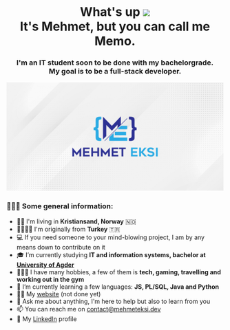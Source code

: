 <h1 align="center">What's up <img src="https://media.giphy.com/media/hvRJCLFzcasrR4ia7z/giphy.gif" width="35"> 
  <br> It's Mehmet, but you can call me Memo. </h1>
<h3 align="center">I'm an IT student soon to be done with my bachelorgrade. <br> My goal is to be a full-stack developer.</h3>

![Banner logo](/banner.jpg)

<h3> 🧑🏼‍🎓 Some general information: </h3>

- 🧑🏽‍ I'm living in **Kristiansand, Norway** 🇳🇴
- 👨‍👩‍👦‍👦 I'm originally from **Turkey** 🇹🇷
- 💻 If you need someone to your mind-blowing project, I am by any means down to contribute on it
- 🎓 I’m currently studying **IT and information systems, bachelor at [University of Agder](https://www.uia.no/en)**
- 🏄🏽‍♂️ I have many hobbies, a few of them is **tech, gaming, travelling and working out in the gym**
- 🌱 I’m currently learning a few languages: **JS, PL/SQL, Java and Python**
- 👨‍💻 My [website](https://mehmeteksi.com/) (not done yet)
- 💬 Ask me about anything, I'm here to help but also to learn from you
- 📫 You can reach me on <contact@mehmeteksi.dev>
- 📄 My [LinkedIn](https://www.linkedin.com/in/mehmeteksi/) profile
